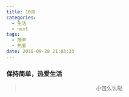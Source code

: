 ```yaml
---
title: 10月
categories:
  - 生活
  - next
tags:
  - 简单
  - 热爱
date: 2018-09-28 21:03:33
---
```


<h3>保持简单，热爱生活</h3>

><div align=center>小包么么哒</div>